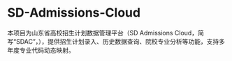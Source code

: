 # SD-Admissions-Cloud
本项目为山东省高校招生计划数据管理平台（SD Admissions Cloud，简写“SDAC”，），提供招生计划录入、历史数据查询、院校专业分析等功能，支持多年度专业代码动态映射。
